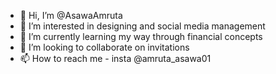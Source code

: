 - 👋 Hi, I’m @AsawaAmruta
- 👀 I’m interested in designing and social media management 
- 🌱 I’m currently learning my way through financial concepts
- 💞️ I’m looking to collaborate on invitations
- 📫 How to reach me - insta @amruta_asawa01

<!---
AsawaAmruta/AsawaAmruta is a ✨ special ✨ repository because its `README.md` (this file) appears on your GitHub profile.
You can click the Preview link to take a look at your changes.
--->
